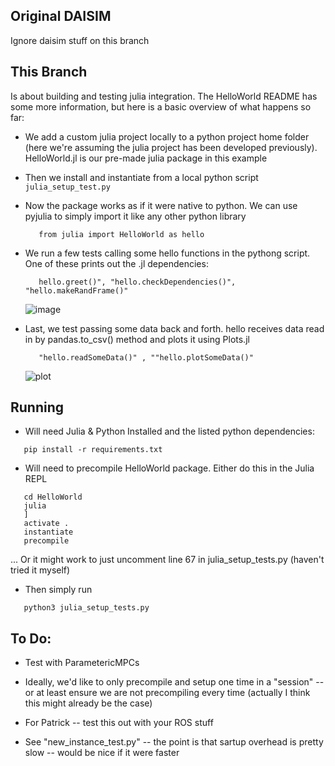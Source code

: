 ## Original DAISIM 

Ignore daisim stuff on this branch

## This Branch
Is about building and testing julia integration. The HelloWorld README has some more information, but here is a basic overview of what happens so far:
   - We add a custom julia project locally to a python project home folder (here we're assuming the julia project has been developed previously). HelloWorld.jl is our pre-made julia package in this example
   - Then we install and instantiate from a local python script
        ` julia_setup_test.py `
   - Now the package works as if it were native to python. We can use pyjulia to simply import it like any other python library
     ```
        from julia import HelloWorld as hello
     ```
   - We run a few tests calling some hello functions in the pythong script. One of these prints out the .jl dependencies:
     ```
        hello.greet()", "hello.checkDependencies()", "hello.makeRandFrame()"
     ```
     ![image](https://github.com/user-attachments/assets/52dddacc-b3d1-4b8f-a649-e07119ce80e7)


   - Last, we test passing some data back and forth. hello receives data read in by pandas.to_csv() method and plots it using Plots.jl
     ```
        "hello.readSomeData()" , ""hello.plotSomeData()"
     ```
     ![plot](https://github.com/user-attachments/assets/13d8547f-4748-45a5-b330-2e2fc4862003)


## Running
   - Will need Julia & Python Installed and the listed python dependencies:
```
   pip install -r requirements.txt
```
   - Will need to precompile HelloWorld package. Either do this in the Julia REPL
```
   cd HelloWorld
   julia
   ]
   activate .
   instantiate
   precompile
```
 ... Or it might work to just uncomment line 67 in julia_setup_tests.py (haven't tried it myself)
   - Then simply run 
```
   python3 julia_setup_tests.py
```

## To Do:
- Test with ParametericMPCs
- Ideally, we'd like to only precompile and setup one time in a "session" -- or at least ensure we are not precompiling every time (actually I think this might already be the case)
- For Patrick -- test this out with your ROS stuff 

- See  "new_instance_test.py"  -- the point is that sartup overhead is pretty slow -- would be nice if it were faster

